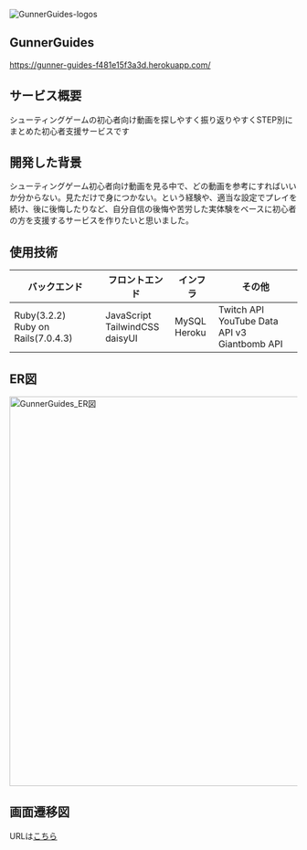 ![GunnerGuides-logos](https://github.com/manato-alt/portfolio/assets/111627394/0380442e-94b4-4675-81b0-52754e73977a)
## GunnerGuides
https://gunner-guides-f481e15f3a3d.herokuapp.com/
## サービス概要
シューティングゲームの初心者向け動画を探しやすく振り返りやすくSTEP別にまとめた初心者支援サービスです
## 開発した背景
シューティングゲーム初心者向け動画を見る中で、どの動画を参考にすればいいか分からない。見ただけで身につかない。という経験や、適当な設定でプレイを続け、後に後悔したりなど、自分自信の後悔や苦労した実体験をベースに初心者の方を支援するサービスを作りたいと思いました。
## 使用技術
| バックエンド | フロントエンド	| インフラ | その他 |
| ---- | ---- | ---- | ---- |
| Ruby(3.2.2)<br>Ruby on Rails(7.0.4.3) | JavaScript<br>TailwindCSS<br>daisyUI | MySQL<br>Heroku | Twitch API<br>YouTube Data API v3<br>Giantbomb API |
## ER図
<img width="682" alt="GunnerGuides_ER図" src="https://github.com/manato-alt/gunner-guides/assets/111627394/a53fb962-c8af-49fc-908d-748568bc970a">

## 画面遷移図
URLは[こちら](https://www.figma.com/file/EAI0phFo4p06eqZp6nvlH3/GunnerGuides?type=design&node-id=0%3A1&mode=design&t=0dAxVfpDCN9OWbsS-1)